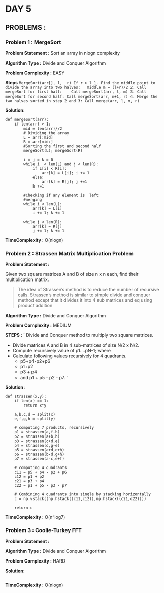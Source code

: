 # DAY 5 

## PROBLEMS : 

### Problem 1 : MergeSort

**Problem Statement :**
Sort an array in nlogn complexity

**Algorithm Type :** Divide and Conquer Algorithm

**Problem Complexity :** EASY

**Steps**
`
MergeSort(arr[], l,  r)
If r > l
     1. Find the middle point to divide the array into two halves:  
             middle m = (l+r)/2
     2. Call mergeSort for first half:   
             Call mergeSort(arr, l, m)
     3. Call mergeSort for second half:
             Call mergeSort(arr, m+1, r)
     4. Merge the two halves sorted in step 2 and 3:
             Call merge(arr, l, m, r)
`

**Solution:**

```python3
def mergeSort(arr):
    if len(arr) > 1:
        mid = len(arr)//2
        # Dividing the array
        L = arr[:mid]
        R = arr[mid:]
        #Sorting the first and second half
        mergeSort(L); mergeSort(R)

        i = j = k = 0
        while i  < len(L) and j < len(R):
            if L[i] < R[i]:
                arr[k] = L[i]; i += 1
            else:
                arr[k] = R[j]; j +=1
            k +=1

        #Checking if any element is  left
        #merging
        while i < len(L):
            arr[k] = L[i]
            i += 1; k += 1

        while j < len(R):
            arr[k] = R[j]
            j += 1; k += 1
```

**TimeComplexity :** O(nlogn)


### Problem 2 : Strassen Matrix Multiplication Problem

**Problem Statement :**

Given two square matrices A and B of size n x n each, find their multiplication matrix.
> The idea of Strassen’s method is to reduce the number of recursive calls. Strassen’s method is similar to simple divide and conquer method except that it divides it into 4 sub matrices and eq using product addition

**Algorithm Type :** Divide and Conquer Algorithm

**Problem Complexity :** MEDIUM

**STEPS :**
`
Divide and Conquer method to multiply two square matrices.
- Divide matrices A and B in 4 sub-matrices of size N/2 x N/2.
- Compute recursively value of p1....pN-1; where 
- Calculate following values recursively for 4 quadrants.
    - p5+p4-p2+p6 
    - p1+p2
    - p3 + p4 
    - and p1 + p5 - p2 - p7. 
`

**Solution :**
```python3
def strassen(x,y):
    if len(x) == 1:
        return x*y
    
    a,b,c,d = split(x)
    e,f,g,h = split(y)

    # computing 7 products, recursively
    p1 = strassen(a,f-h)
    p2 = strassen(a+b,h)
    p3 = strassen(c+d,e)
    p4 = strassen(d,g-e)
    p5 = strassen(a+d,e+h)  
    p6 = strassen(b-d,g+h)
    p7 = strassen(a-c,e+f)

    # computing 4 quadrants
    c11 = p5 + p4 - p2 + p6
    c12 = p1 + p2
    c21 = p3 + p4
    c22 = p1 + p5 - p3 - p7

    # Combining 4 quadrants into single by stacking horizontally
    c = np.vstack((np.hstack((c11,c12)),np.hstack((c21,c22))))

    return c
```
**TimeComplexity :** O(n^log7)


### Problem 3 : Coolie-Turkey FFT

**Problem Statement :**


**Algorithm Type :** Divide and Conquer Algorithm

**Problem Complexity :** HARD


**Solution:**

```python3

```
**TimeComplexity :** O(nlogn)




